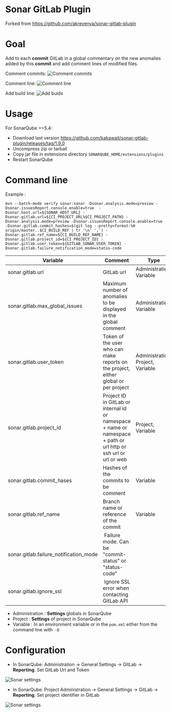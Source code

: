 Sonar GitLab Plugin
===================

Forked from https://github.com/akrevenya/sonar-gitlab-plugin

# Goal

Add to each **commit** GitLab in a global commentary on the new anomalies added by this **commit** and add comment lines of modified files.

Comment commits:
![Comment commits](doc/comment_commits.jpg)

Comment line:
![Comment line](doc/comment_line.jpg)

Add build line:
![Add buids](doc/builds.jpg)

# Usage

For SonarQube >=5.4:

- Download last version https://github.com/kakawait/sonar-gitlab-plugin/releases/tag/1.9.0
- Uncompress zip or tarball
- Copy jar file in extensions directory `SONARQUBE_HOME/extensions/plugins`
- Restart SonarQube

# Command line

Example :

``` shell
mvn --batch-mode verify sonar:sonar -Dsonar.analysis.mode=preview -Dsonar.issuesReport.console.enable=true  -Dsonar.host.url=${SONAR_HOST_URL} -Dsonar.gitlab.url=${CI_PROJECT_URL%$CI_PROJECT_PATH} -Dsonar.analysis.mode=preview -Dsonar.issuesReport.console.enable=true -Dsonar.gitlab.commit_hashes=$(git log --pretty=format:%H origin/master..$CI_BUILD_REF | tr '\n' ',') -Dsonar.gitlab.ref_name=${CI_BUILD_REF_NAME} -Dsonar.gitlab.project_id=${CI_PROJECT_ID} -Dsonar.gitlab.user_token=${GITLAB_SONAR_USER_TOKEN} -Dsonar.gitlab.failure_notification_mode=status-code 
```

| Variable | Comment | Type |
| -------- | ----------- | ---- |
| sonar.gitlab.url | GitLab url | Administration, Variable |
| sonar.gitlab.max_global_issues | Maximum number of anomalies to be displayed in the global comment |  Administration, Variable |
| sonar.gitlab.user_token | Token of the user who can make reports on the project, either global or per project |  Administration, Project, Variable |
| sonar.gitlab.project_id | Project ID in GitLab or internal id or namespace + name or namespace + path or url http or ssh url or url or web | Project, Variable |
| sonar.gitlab.commit_hases | Hashes of the commits to be comment | Variable |
| sonar.gitlab.ref_name | Branch name or reference of the commit | Variable |
| sonar.gitlab.failure_notification_mode | Failure mode. Can be "commit-status" or "status-code" | 
| sonar.gitlab.ignore_ssl | Ignore SSL error when contacting GitLab API | 

- Administration : **Settings** globals in SonarQube
- Project : **Settings** of project in SonarQube
- Variable : In an environment variable or in the `pom.xml` either from the command line with` -D`

# Configuration

- In SonarQube: Administration -> General Settings -> GitLab -> **Reporting**. Set GitLab Url and Token

![Sonar settings](doc/sonar_settings.jpg)

- In SonarQube: Project Administration -> General Settings -> GitLab -> **Reporting**. Set project identifier in GitLab

![Sonar settings](doc/sonar_project_settings.jpg)
